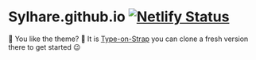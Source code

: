 # Sylhare.github.io  [![Netlify Status](https://api.netlify.com/api/v1/badges/5b30c2f8-7871-4750-b788-703a6a1a12c8/deploy-status)](https://app.netlify.com/sites/sylhare/deploys)

🎨 You like the theme? 🎨
It is [Type-on-Strap](https://github.com/sylhare/Type-on-Strap) you can clone a fresh version there to get started 😉
